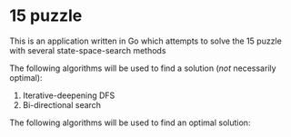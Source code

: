 # 15 puzzle

This is an application written in Go which attempts to solve the 15 puzzle with several state-space-search methods


The following algorithms will be used to find a solution (*not* necessarily optimal):

1. Iterative-deepening DFS
2. Bi-directional search


The following algorithms will be used to find an optimal solution: